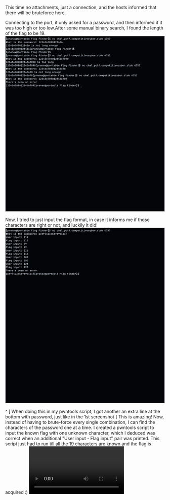 This time no attachments, just a connection, and the hosts informed that there will be bruteforce here.

Connecting to the port, it only asked for a password, and then informed if it was too high or too low.After some manual binary search, I found the length of the flag to be 19.
![Finding password length](./flag-length.png)

Now, I tried to just input the flag format, in case it informs me if those characters are right or not, and luckily it did!
![Output information on using flag format](./output-structure.png)

^ [ When doing this in my pwntools script, I got another an extra line at the bottom with password, just like in the 1st screenshot ]
This is amazing! Now, instead of having to brute-force every single combination, I can find the characters of the password one at a time. I created a pwntools script to input the known flag with one unknown character, which I deduced was correct when an additional "User input - Flag input" pair was printed. This script just had to run till all the 19 characters are known and the flag is acquired :)
![Flag Finder script in action](./flag.mkv)
